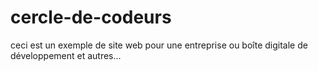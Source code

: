 ﻿# cercle-de-codeurs
ceci est un exemple de site web pour une entreprise ou boîte digitale de développement et autres...
